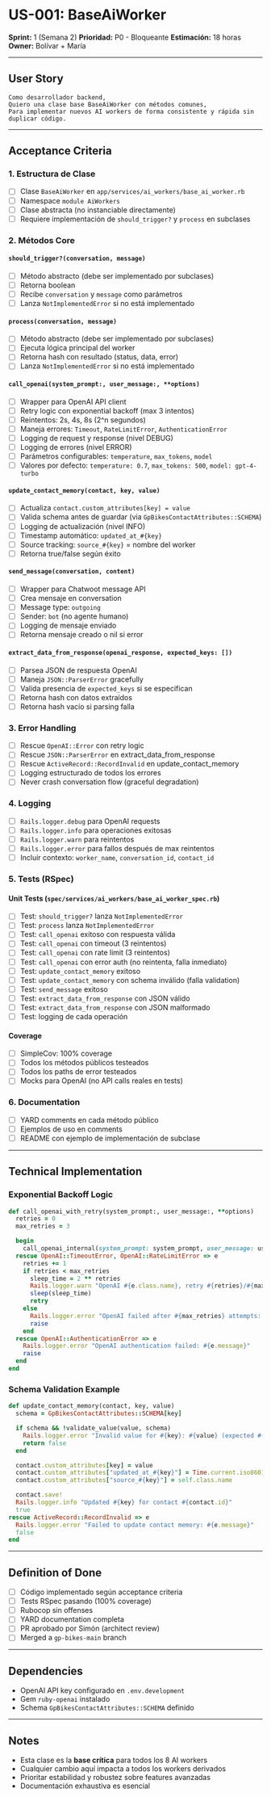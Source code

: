 # US-001: BaseAiWorker

**Sprint:** 1 (Semana 2)
**Prioridad:** P0 - Bloqueante
**Estimación:** 18 horas
**Owner:** Bolívar + María

---

## User Story

```
Como desarrollador backend,
Quiero una clase base BaseAiWorker con métodos comunes,
Para implementar nuevos AI workers de forma consistente y rápida sin duplicar código.
```

---

## Acceptance Criteria

### 1. Estructura de Clase

- [ ] Clase `BaseAiWorker` en `app/services/ai_workers/base_ai_worker.rb`
- [ ] Namespace `module AiWorkers`
- [ ] Clase abstracta (no instanciable directamente)
- [ ] Requiere implementación de `should_trigger?` y `process` en subclases

### 2. Métodos Core

#### `should_trigger?(conversation, message)`
- [ ] Método abstracto (debe ser implementado por subclases)
- [ ] Retorna boolean
- [ ] Recibe `conversation` y `message` como parámetros
- [ ] Lanza `NotImplementedError` si no está implementado

#### `process(conversation, message)`
- [ ] Método abstracto (debe ser implementado por subclases)
- [ ] Ejecuta lógica principal del worker
- [ ] Retorna hash con resultado (status, data, error)
- [ ] Lanza `NotImplementedError` si no está implementado

#### `call_openai(system_prompt:, user_message:, **options)`
- [ ] Wrapper para OpenAI API client
- [ ] Retry logic con exponential backoff (max 3 intentos)
- [ ] Reintentos: 2s, 4s, 8s (2^n segundos)
- [ ] Maneja errores: `Timeout`, `RateLimitError`, `AuthenticationError`
- [ ] Logging de request y response (nivel DEBUG)
- [ ] Logging de errores (nivel ERROR)
- [ ] Parámetros configurables: `temperature`, `max_tokens`, `model`
- [ ] Valores por defecto: `temperature: 0.7`, `max_tokens: 500`, `model: gpt-4-turbo`

#### `update_contact_memory(contact, key, value)`
- [ ] Actualiza `contact.custom_attributes[key] = value`
- [ ] Valida schema antes de guardar (via `GpBikesContactAttributes::SCHEMA`)
- [ ] Logging de actualización (nivel INFO)
- [ ] Timestamp automático: `updated_at_#{key}`
- [ ] Source tracking: `source_#{key}` = nombre del worker
- [ ] Retorna true/false según éxito

#### `send_message(conversation, content)`
- [ ] Wrapper para Chatwoot message API
- [ ] Crea mensaje en conversation
- [ ] Message type: `outgoing`
- [ ] Sender: `bot` (no agente humano)
- [ ] Logging de mensaje enviado
- [ ] Retorna mensaje creado o nil si error

#### `extract_data_from_response(openai_response, expected_keys: [])`
- [ ] Parsea JSON de respuesta OpenAI
- [ ] Maneja `JSON::ParserError` gracefully
- [ ] Valida presencia de `expected_keys` si se especifican
- [ ] Retorna hash con datos extraídos
- [ ] Retorna hash vacío si parsing falla

### 3. Error Handling

- [ ] Rescue `OpenAI::Error` con retry logic
- [ ] Rescue `JSON::ParserError` en extract_data_from_response
- [ ] Rescue `ActiveRecord::RecordInvalid` en update_contact_memory
- [ ] Logging estructurado de todos los errores
- [ ] Never crash conversation flow (graceful degradation)

### 4. Logging

- [ ] `Rails.logger.debug` para OpenAI requests
- [ ] `Rails.logger.info` para operaciones exitosas
- [ ] `Rails.logger.warn` para reintentos
- [ ] `Rails.logger.error` para fallos después de max reintentos
- [ ] Incluir contexto: `worker_name`, `conversation_id`, `contact_id`

### 5. Tests (RSpec)

#### Unit Tests (`spec/services/ai_workers/base_ai_worker_spec.rb`)

- [ ] Test: `should_trigger?` lanza `NotImplementedError`
- [ ] Test: `process` lanza `NotImplementedError`
- [ ] Test: `call_openai` exitoso con respuesta válida
- [ ] Test: `call_openai` con timeout (3 reintentos)
- [ ] Test: `call_openai` con rate limit (3 reintentos)
- [ ] Test: `call_openai` con error auth (no reintenta, falla inmediato)
- [ ] Test: `update_contact_memory` exitoso
- [ ] Test: `update_contact_memory` con schema inválido (falla validation)
- [ ] Test: `send_message` exitoso
- [ ] Test: `extract_data_from_response` con JSON válido
- [ ] Test: `extract_data_from_response` con JSON malformado
- [ ] Test: logging de cada operación

#### Coverage

- [ ] SimpleCov: 100% coverage
- [ ] Todos los métodos públicos testeados
- [ ] Todos los paths de error testeados
- [ ] Mocks para OpenAI (no API calls reales en tests)

### 6. Documentation

- [ ] YARD comments en cada método público
- [ ] Ejemplos de uso en comments
- [ ] README con ejemplo de implementación de subclase

---

## Technical Implementation

### Exponential Backoff Logic

```ruby
def call_openai_with_retry(system_prompt:, user_message:, **options)
  retries = 0
  max_retries = 3

  begin
    call_openai_internal(system_prompt: system_prompt, user_message: user_message, **options)
  rescue OpenAI::TimeoutError, OpenAI::RateLimitError => e
    retries += 1
    if retries < max_retries
      sleep_time = 2 ** retries
      Rails.logger.warn "OpenAI #{e.class.name}, retry #{retries}/#{max_retries} after #{sleep_time}s"
      sleep(sleep_time)
      retry
    else
      Rails.logger.error "OpenAI failed after #{max_retries} attempts: #{e.message}"
      raise
    end
  rescue OpenAI::AuthenticationError => e
    Rails.logger.error "OpenAI authentication failed: #{e.message}"
    raise
  end
end
```

### Schema Validation Example

```ruby
def update_contact_memory(contact, key, value)
  schema = GpBikesContactAttributes::SCHEMA[key]

  if schema && !validate_value(value, schema)
    Rails.logger.error "Invalid value for #{key}: #{value} (expected #{schema[:type]})"
    return false
  end

  contact.custom_attributes[key] = value
  contact.custom_attributes["updated_at_#{key}"] = Time.current.iso8601
  contact.custom_attributes["source_#{key}"] = self.class.name

  contact.save!
  Rails.logger.info "Updated #{key} for contact #{contact.id}"
  true
rescue ActiveRecord::RecordInvalid => e
  Rails.logger.error "Failed to update contact memory: #{e.message}"
  false
end
```

---

## Definition of Done

- [ ] Código implementado según acceptance criteria
- [ ] Tests RSpec pasando (100% coverage)
- [ ] Rubocop sin offenses
- [ ] YARD documentation completa
- [ ] PR aprobado por Simón (architect review)
- [ ] Merged a `gp-bikes-main` branch

---

## Dependencies

- OpenAI API key configurado en `.env.development`
- Gem `ruby-openai` instalado
- Schema `GpBikesContactAttributes::SCHEMA` definido

---

## Notes

- Esta clase es la **base crítica** para todos los 8 AI workers
- Cualquier cambio aquí impacta a todos los workers derivados
- Prioritar estabilidad y robustez sobre features avanzadas
- Documentación exhaustiva es esencial
